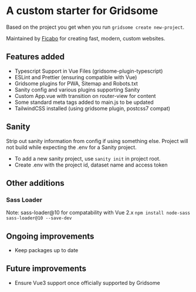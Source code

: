 # A custom starter for Gridsome

Based on the project you get when you run `gridsome create new-project`.

Maintained by [Ficabo](https://www.ficabo.com.au) for creating fast, modern, custom websites.

## Features added

- Typescript Support in Vue Files (gridsome-plugin-typescript)
- ESLint and Prettier (ensuring compatible with Vue)
- Gridsome plugins for PWA, Sitemap and Robots.txt
- Sanity config and various plugins supporting Sanity
- Custom App.vue with transition on router-view for content
- Some standard meta tags added to main.js to be updated
- TailwindCSS installed (using gridsome plugin, postcss7 compat)

## Sanity

Strip out sanity information from config if using something else.
Project will not build while expecting the .env for a Sanity project.

- To add a new sanity project, use `sanity init` in project root.
- Create .env with the project id, dataset name and access token

## Other additions

### Sass Loader

Note: sass-loader@10 for compatability with Vue 2.x
`npm install node-sass sass-loader@10 --save-dev`

## Ongoing improvements

- Keep packages up to date

## Future improvements

- Ensure Vue3 support once officially supported by Gridsome
